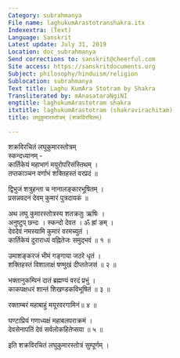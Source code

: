 ```yaml
---
Category: subrahmanya
File name: laghukumArastotranshakra.itx
Indexextra: (Text)
Language: Sanskrit
Latest update: July 31, 2019
Location: doc_subrahmanya
Send corrections to: sanskrit@cheerful.com
Site access: https://sanskritdocuments.org
Subject: philosophy/hinduism/religion
Sublocation: subrahmanya
Text title: Laghu KumAra Stotram by Shakra
Transliterated by: mAnasataraNgiNI
engtitle: laghukumArastotram shakra
itxtitle: laghukumArastotram (shakravirachitam)
title: लघुकुमारस्तोत्रम् (शक्रविरचितम्)

---
```

  
 शक्रविरचितं लघुकुमारस्तोत्रम्   
स्कन्दध्यानम् -  
कार्तिकेयं महाभागं मयुरोपरिसंस्तिथम् ।  
तप्तकाञ्चन वर्णाभं शक्तिहस्तं वरप्रदं ॥  
  
द्विभुजं शत्रुहन्ता च नानालङ्कारभूषितम् ।  
प्रसन्नवदनं देवम् कुमारं पुत्रदायकं ॥  
  
अथ लघु कुमारस्तोत्रस्य शतक्रतुः ऋषिः ।  
अनुष्टुप् छन्दः । स्कन्दो देवत । ॐ ह्रां ङम् ।  
देवदेवं नमस्यामि कुमारं वरमच्युतं ।  
कार्तिकेयं दुराराध्यं वह्नितेजः समुद्भवं ॥ १ ॥  
  
उमाशङ्करजं भीमं गङ्गाया जठरे धृतं ।  
शक्तिहस्तं विशालाक्षं षण्मुखं दीप्ततेजसं ॥ २ ॥  
  
भक्तानुकम्पिनं दातं ब्रह्मण्यं वरदं प्रभुं ।  
काकपक्षधरं शान्तं शिखण्डकविभूषितं ॥ ३ ॥  
  
रक्ताम्बरं महाबाहुं मयूरवरगामिनं॥ ४ ॥  
  
घण्टाप्रियं गणाध्यक्षं महाबलपराक्रमं ।  
देवसेनापतिं देवं सर्वलोकहितेप्सया ॥ ५ ॥  
  
इति शक्रविरचितं लघुकुमारस्तोत्रं सुम्पूर्णम् ।  
  
  
  
